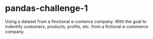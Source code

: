 # pandas-challenge-1

Using a dataset from a finctional e-comerce company. 
With the goal to indentify customers, products, profits, etc. from a fictional e-commerce company.
